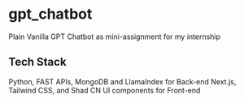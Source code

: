 # gpt_chatbot
Plain Vanilla GPT Chatbot as mini-assignment for my internship

## Tech Stack
Python, FAST APIs, MongoDB and LlamaIndex for Back-end
Next.js, Tailwind CSS, and Shad CN UI components for Front-end
